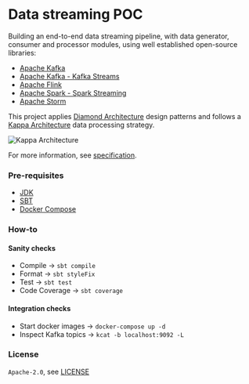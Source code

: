 # Data streaming POC

Building an end-to-end data streaming pipeline, with data generator, consumer and processor modules, using well established open-source libraries:
* [Apache Kafka](https://kafka.apache.org/)
* [Apache Kafka - Kafka Streams](https://kafka.apache.org/documentation/streams/)
* [Apache Flink](https://flink.apache.org/)
* [Apache Spark - Spark Streaming](https://spark.apache.org/docs/latest/streaming-programming-guide.html)
* [Apache Storm](https://storm.apache.org/)

This project applies [Diamond Architecture](https://en.wikipedia.org/wiki/Hexagonal_architecture_(software)) design patterns and follows a [Kappa Architecture](https://www.newsletter.swirlai.com/p/sai-13-lambda-vs-kappa-architecture) data processing strategy.

![Kappa Architecture](https://substack-post-media.s3.amazonaws.com/public/images/d544524c-15ec-4bb1-b2ce-d28f390f0dd7_4793x5911.png)

For more information, see [specification](https://docs.google.com/document/d/1f6vxfJrBA8dylbEGMHsJIcjHEztaYu5BHjoTB-XHvw8).

### Pre-requisites

* [JDK](https://openjdk.org/projects/jdk/20/)
* [SBT](https://www.scala-sbt.org/download.html)
* [Docker Compose](https://docs.docker.com/compose/install/linux/)

### How-to

#### Sanity checks

* Compile -> `sbt compile`
* Format -> `sbt styleFix`
* Test -> `sbt test`
* Code Coverage -> `sbt coverage`

#### Integration checks

* Start docker images -> `docker-compose up -d`
* Inspect Kafka topics -> `kcat -b localhost:9092 -L`

### License

`Apache-2.0`, see [LICENSE](LICENSE.md)
